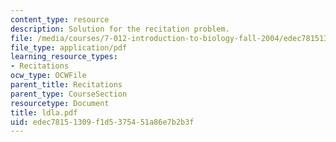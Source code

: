 ```yaml
---
content_type: resource
description: Solution for the recitation problem.
file: /media/courses/7-012-introduction-to-biology-fall-2004/edec78151309f1d5375451a86e7b2b3f_ldla.pdf
file_type: application/pdf
learning_resource_types:
- Recitations
ocw_type: OCWFile
parent_title: Recitations
parent_type: CourseSection
resourcetype: Document
title: ldla.pdf
uid: edec7815-1309-f1d5-3754-51a86e7b2b3f
---
```

